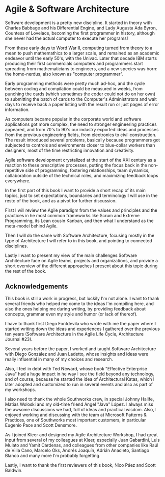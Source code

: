 # Agile & Software Architecture

Software development is a pretty new discipline. It started in theory with Charles Babbage and his Differential Engine, and Lady Augusta Ada Byron, Countess of Lovelace, becoming the first programmer in history, although she never had the actual computer to execute her programs!

From these early days to Word War II, computing turned from theory to a mean to push mathemathics to a larger scale, and remained as an academic endeavor until the early 50's, with the Univac. Later that decade IBM starts producing their first commercials computers and programmers start spreading from mathematicians to engineers, and a new species was born: the homo-nerdus, also known as "computer programmer".

Early programming methods were pretty much ad-hoc, and the cycle between coding and compilation could be measured in weeks, from punching the cards (which sometimes the coder could not do on her own) to submitting the batch of cards to the Computer's Administrators and wait days to receive back a paper listing with the result run or just pages of error information.

As computers became popular in the corporate world and software applications got more complex, the need to stronger engineering practices appeared, and from 70's to 90's our industry exported ideas and processes from the previous engineering fields, from electronics to civil construction. The result introduced several problems, basically because programmers got subjected to controls and environments closer to blue-collar workers than designers, most of the time restricting innovation and creativity.

Agile software development crystalized at the start of the XXI century as a reaction to these prescriptive processes, putting the focus back in the non-repetitive side of programming, fostering relationships, team dynamics, collaboration outside of the technical roles, and maximizing feedback loops everywhere.

In the first part of this book I want to provide a short recap of its main topics, just to set expectations, boundaries and terminology I will use in the resto of the book, and as a pivot for further discussion.

First I will review the Agile paradigm from the values and principles and the practices in he most common frameworks like Scrum and Extreme Programming, its Lean cousin Kanban, and then what I understand as the meta-model behind Agile.

Then I will do the same with Software Architecture, focusing mostly in the type of Architecture I will refer to in this book, and pointing to connected disciplines.

Lastly I want to present my view of the main challenges Software Architecture face on Agile teams, projects and organizations, and provide a short overview of the different approaches I present about this topic during the rest of the book.

## Acknowledgements

This book is still a work in progress, but luckily I'm not alone. I want to thank several friends who helped me come to the ideas I'm compiling here, and also the ones helping me during writing, by providing feedback about concepts, grammar even my style and humor (or lack of thereof).

I have to thank first Diego Fontdevila who wrote with me the paper where I started writing down the ideas and experiences I gathered over the previous ten years (Software Architecture in the Agile Life Cycle, Architecture Journal #23).

Several years before the paper, I worked and taught Software Architecture with Diego González and Juan Ladetto, whose insights and ideas were really influential in many of my choices and research.

Also, I feel in debt with Ted Neward, whose book "Effective Enterprise Java" had a huge impact in he way I see the field beyond any technology, and of course, because he started the idea of Architectural Katas, which I later adopted and customized to run in several events and also as part of my workshops.

I also need to thank the whole Southworks crew, in special Johnny Halife, Matias Woloski and my old-time friend Angel "Java" López. I always miss the awsome discussions we had, full of ideas and practical wisdom. Also, I enjoyed working and discussing with the team at Microsoft Patterns & Practices, one of Southworks most important customers, in particular Eugenio Pace and Scott Densmore.

As I joined Kleer and designed my Agile Architecture Workshop, I had great input from several of my colleagues at Kleer, especially Juan Gabardini, Luis Mulato and Yamit Cárdenas, and colleagues from other companies like Raúl de Villa Cano, Marcelo Oks, Andrés Joaquín, Adrián Anacleto, Santiago Blanco and many more I'm probably forgetting.

Lastly, I want to thank the first reviewers of this book, Nico Páez and Scott Baldwin.
